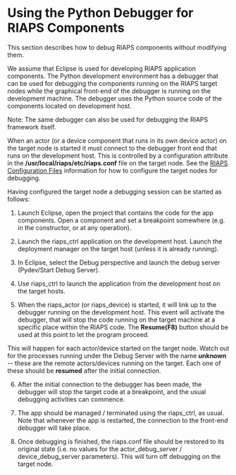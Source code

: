 # Using the Python Debugger for RIAPS Components

This section describes how to debug RIAPS components without modifying them.

We assume that Eclipse is used for developing RIAPS application components. The Python
development environment has a debugger that can be used for debugging the components
running on the RIAPS target nodes while the graphical front-end of the debugger is
running on the development machine. The debugger uses the Python source code
of the components located on development host.

Note: The same debugger can also be used for debugging the RIAPS framework itself.

When an actor (or a device component that runs in its own device actor) on the target node
is started it must connect to the debugger front end that runs on the development host.
This is controlled by a configuration attribute in the **/usr/local/riaps/etc/riaps.conf**
file on the target node. See the [RIAPS Configuration Files](https://github.com/RIAPS/riaps-pycom/blob/master/src/riaps/etc/README.md) information for how to configure the target nodes for debugging.

Having configured the target node a debugging session can be started as follows:

1. Launch Eclipse, open the project that contains the code for the app components.
Open a component and set a breakpoint somewhere (e.g. in the constructor, or at any operation).

2. Launch the riaps_ctrl application on the development host. Launch the deployment manager on
the target host (unless it is already running).

3. In Eclipse, select the Debug perspective and launch the debug server (Pydev/Start Debug Server).

4. Use riaps_ctrl to launch the application from the development host on the target hosts.

5. When the riaps_actor (or riaps_device) is started, it will link up to the debugger running
on the development host. This event will activate the debugger, that will stop the code running
on the target machine at a specific place within the RIAPS code. The **Resume(F8)** button should
be used at this point to let the program proceed.

This will happen for each actor/device started on the target node. Watch out for the processes
running under the Debug Server with the name **unknown** -- these are the remote actors/devices
running on the target. Each one of these should be **resumed** after the initial connection.

6. After the initial connection to the debugger has been made, the debugger will stop the target
code at a breakpoint, and the usual debugging activities can commence.

7. The app should be managed / terminated using the riaps_ctrl, as usual. Note that whenever
the app is restarted, the connection to the front-end debugger will take place.

8. Once debugging is finished, the riaps.conf file should be restored to its original state
(i.e. no values for the actor_debug_server / device_debug_server parameters). This will turn off
debugging on the target node.

